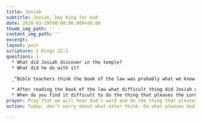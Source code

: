 ```yaml
---
title: Josiah
subtitle: Josiah, boy King for God
date: 2020-03-29T00:00:00.000+00:00
thumb_img_path: ''
content_img_path: ''
excerpt: ''
layout: post
scripture: 2 Kings 22:2
questions: |-
  * What did Josiah discover in the temple?
  * What did he do with it?

  _“Bible teachers think the book of the law was probably what we know as Deuteronomy in our Bible. It was recorded by Moses and contained the 10 commandments.”_

  * After reading the book of the law what difficult thing did Josiah do?
  * When do you find it difficult to do the thing that pleases the Lord?
prayer: Pray that we will hear God’s word and do the thing that pleases him.
action: Today, don’t worry about what other think. Do what pleases God!

---
```

